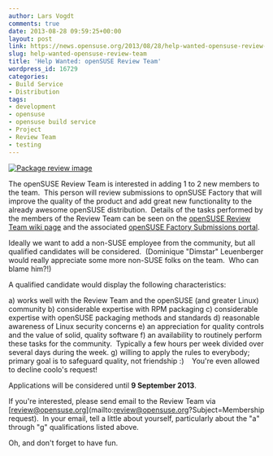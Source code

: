 ```yaml
---
author: Lars Vogdt
comments: true
date: 2013-08-28 09:59:25+00:00
layout: post
link: https://news.opensuse.org/2013/08/28/help-wanted-opensuse-review-team/
slug: help-wanted-opensuse-review-team
title: 'Help Wanted: openSUSE Review Team'
wordpress_id: 16729
categories:
- Build Service
- Distribution
tags:
- development
- opensuse
- opensuse build service
- Project
- Review Team
- testing
---
```


[![Package review image](http://upload.wikimedia.org/wikipedia/commons/0/00/Review.png)](http://commons.wikimedia.org)

The openSUSE Review Team is interested in adding 1 to 2 new members to the team.  This person will review submissions to opnSUSE Factory that will improve the quality of the product and add great new functionality to the already awesome openSUSE distribution.  Details of the tasks performed by the members of the Review Team can be seen on the [openSUSE Review Team wiki page](https://en.opensuse.org/openSUSE:OpenSUSE_review_team) and the associated [openSUSE Factory Submissions portal](https://en.opensuse.org/openSUSE:Factory_submissions).

Ideally we want to add a non-SUSE employee from the community, but all qualified candidates will be considered.  (Dominique "Dimstar" Leuenberger would really appreciate some more non-SUSE folks on the team.  Who can blame him?!)

A qualified candidate would display the following characteristics:

a) works well with the Review Team and the openSUSE (and greater Linux) community
b) considerable expertise with RPM packaging
c) considerable expertise with openSUSE packaging methods and standards
d) reasonable awareness of Linux security concerns
e) an appreciation for quality controls and the value of solid, quality software
f) an availability to routinely perform these tasks for the community.  Typically a few hours per week divided over several days during the week.
g) willing to apply the rules to everybody; primary goal is to safeguard quality, not friendship :)    You're even allowed to decline coolo's request!

Applications will be considered until **9 September 2013**.

If you're interested, please send email to the Review Team via [review@opensuse.org](mailto:review@opensuse.org?Subject=Membership request).  In your email, tell a little about yourself, particularly about the "a" through "g" qualifications listed above.

Oh, and don't forget to have fun.
